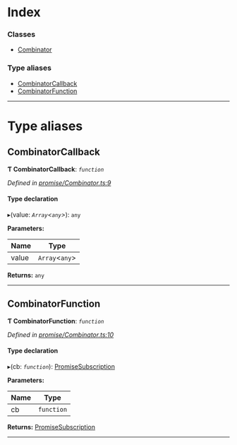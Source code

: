 

# Index

### Classes

* [Combinator](../classes/_promise_combinator_.combinator.md)

### Type aliases

* [CombinatorCallback](_promise_combinator_.md#combinatorcallback)
* [CombinatorFunction](_promise_combinator_.md#combinatorfunction)

---

# Type aliases

<a id="combinatorcallback"></a>

##  CombinatorCallback

**Ƭ CombinatorCallback**: *`function`*

*Defined in [promise/Combinator.ts:9](https://github.com/polkadot-js/api/blob/bfe5661/packages/api/src/promise/Combinator.ts#L9)*

#### Type declaration
▸(value: *`Array`<`any`>*): `any`

**Parameters:**

| Name | Type |
| ------ | ------ |
| value | `Array`<`any`> |

**Returns:** `any`

___
<a id="combinatorfunction"></a>

##  CombinatorFunction

**Ƭ CombinatorFunction**: *`function`*

*Defined in [promise/Combinator.ts:10](https://github.com/polkadot-js/api/blob/bfe5661/packages/api/src/promise/Combinator.ts#L10)*

#### Type declaration
▸(cb: *`function`*): [PromiseSubscription](_promise_types_.md#promisesubscription)

**Parameters:**

| Name | Type |
| ------ | ------ |
| cb | `function` |

**Returns:** [PromiseSubscription](_promise_types_.md#promisesubscription)

___

